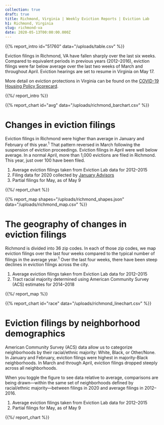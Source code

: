 ```yaml
---
collection: true
draft: true
title: Richmond, Virginia | Weekly Eviction Reports | Eviction Lab
h1: Richmond, Virginia
slug: richmond-va
date: 2020-05-13T00:00:00.000Z
---
```


{{% report_intro id="51760" data="/uploads/table.csv" %}}



Eviction filings in Richmond, VA have fallen sharply over the last six weeks. Compared to equivalent periods in previous years (2012–2016), eviction filings were far below average over the last two weeks of March and throughout April. Eviction hearings are set to resume in Virginia on May 17.

More detail on eviction protections in Virginia can be found on the [COVID-19 Housing Policy Scorecard](https://evictionlab.org/covid-policy-scorecard/va/).



{{%/ report_intro %}}



{{% report_chart id="avg" data="/uploads/richmond_barchart.csv" %}}



# Changes in eviction filings

Eviction filings in Richmond were higher than average in January and February of this year.<sup>1</sup> That pattern reversed in March following the suspension of eviction proceedings. Eviction filings in April were well below average. In a normal April, more than 1,000 evictions are filed in Richmond. This year, just over 100 have been filed.

1. Average eviction filings taken from Eviction Lab data for 2012–2015
2. Filing data for 2020 collected by [January Advisors](https://www.januaryadvisors.com/)
3. Partial filings for May, as of May 9



{{%/ report_chart %}}



{{% report_map shapes="/uploads/richmond_shapes.json" data="/uploads/richmond_map.csv" %}}



# The geography of changes in eviction filings

Richmond is divided into 36 zip codes. In each of those zip codes, we map eviction filings over the last four weeks compared to the typical number of filings in the average year.<sup>1</sup> Over the last four weeks, there have been steep declines in eviction filings across the city.

1. Average eviction filings taken from Eviction Lab data for 2012–2015
2. Tract racial majority determined using American Community Survey (ACS) estimates for 2014–2018



{{%/ report_map %}}



{{% report_chart id="race" data="/uploads/richmond_linechart.csv" %}}



# Eviction filings by neighborhood demographics

American Community Survey (ACS) data allow us to categorize neighborhoods by their racial/ethnic majority: White, Black, or Other/None. In January and February, eviction filings were highest in majority-Black neighborhoods. In March and through April, eviction filings dropped steeply across all neighborhoods.

When you toggle the figure to see data relative to average, comparisons are being drawn—within the same set of neighborhoods defined by racial/ethnic majority—between filings in 2020 and average filings in 2012–2016.

1. Average eviction filings taken from Eviction Lab data for 2012–2015
2. Partial filings for May, as of May 9



{{%/ report_chart %}}
